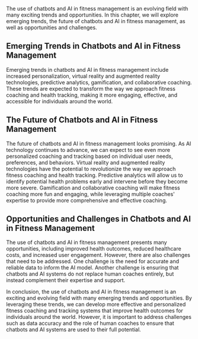 
The use of chatbots and AI in fitness management is an evolving field with many exciting trends and opportunities. In this chapter, we will explore emerging trends, the future of chatbots and AI in fitness management, as well as opportunities and challenges.

Emerging Trends in Chatbots and AI in Fitness Management
--------------------------------------------------------

Emerging trends in chatbots and AI in fitness management include increased personalization, virtual reality and augmented reality technologies, predictive analytics, gamification, and collaborative coaching. These trends are expected to transform the way we approach fitness coaching and health tracking, making it more engaging, effective, and accessible for individuals around the world.

The Future of Chatbots and AI in Fitness Management
---------------------------------------------------

The future of chatbots and AI in fitness management looks promising. As AI technology continues to advance, we can expect to see even more personalized coaching and tracking based on individual user needs, preferences, and behaviors. Virtual reality and augmented reality technologies have the potential to revolutionize the way we approach fitness coaching and health tracking. Predictive analytics will allow us to identify potential health problems early and intervene before they become more severe. Gamification and collaborative coaching will make fitness coaching more fun and engaging, while leveraging multiple coaches' expertise to provide more comprehensive and effective coaching.

Opportunities and Challenges in Chatbots and AI in Fitness Management
---------------------------------------------------------------------

The use of chatbots and AI in fitness management presents many opportunities, including improved health outcomes, reduced healthcare costs, and increased user engagement. However, there are also challenges that need to be addressed. One challenge is the need for accurate and reliable data to inform the AI model. Another challenge is ensuring that chatbots and AI systems do not replace human coaches entirely, but instead complement their expertise and support.

In conclusion, the use of chatbots and AI in fitness management is an exciting and evolving field with many emerging trends and opportunities. By leveraging these trends, we can develop more effective and personalized fitness coaching and tracking systems that improve health outcomes for individuals around the world. However, it is important to address challenges such as data accuracy and the role of human coaches to ensure that chatbots and AI systems are used to their full potential.
